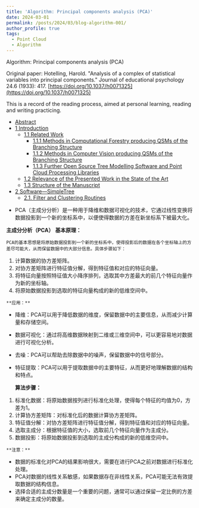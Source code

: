 ```yaml
---
title: 'Algorithm: Principal components analysis (PCA)'
date: 2024-03-01
permalink: /posts/2024/03/blog-algorithm-001/
author_profile: true
tags:
  - Point Cloud
  - Algorithm
---
```


Algorithm: Principal components analysis (PCA)

Original paper: Hotelling, Harold. "Analysis of a complex of statistical variables into principal components." Journal of educational psychology 24.6 (1933): 417. [https://doi.org/10.1037/h0071325](https://doi.org/10.1037/h0071325)

This is a record of the reading process, aimed at personal learning, reading and writing practicing.

- [Abstract](#abstract)
- [1 Introduction](#1-introduction)
  - [1.1 Related Work](#11-related-work)
    - [1.1.1 Methods in Computational Forestry producing QSMs of the Branching Structure](#111-methods-in-computational-forestry-producing-qsms-of-the-branching-structure)
    - [1.1.2 Methods in Computer Vision producing QSMs of the Branching Structure](#112-methods-in-computer-vision-producing-qsms-of-the-branching-structure)
    - [1.1.3 Further Open Source Tree Modelling Software and Point Cloud Processing Libraries](#113-further-open-source-tree-modelling-software-and-point-cloud-processing-libraries)
  - [1.2 Relevance of the Presented Work in the State of the Art](#12-relevance-of-the-presented-work-in-the-state-of-the-art)
  - [1.3 Structure of the Manuscript](#13-structure-of-the-manuscript)
- [2 Software—SimpleTree](#2-softwaresimpletree)
  - [2.1. Filter and Clustering Routines](#21-filter-and-clustering-routines)


* PCA（主成分分析）是一种用于降维和数据可视化的技术，它通过线性变换将数据投影到一个新的坐标系中，以便使得数据的方差在新坐标系下被最大化。


**主成分分析（PCA）**
    **基本原理：**

    PCA的基本思想是将原始数据投影到一个新的坐标系中，使得投影后的数据在各个坐标轴上的方差尽可能大，从而保留数据中的大部分信息。具体步骤如下：

  1. 计算数据的协方差矩阵。
  2. 对协方差矩阵进行特征值分解，得到特征值和对应的特征向量。
  3. 将特征向量按照特征值大小降序排列，选取其中方差最大的前几个特征向量作为新的坐标轴。
  4. 将原始数据投影到选取的特征向量构成的新的低维空间中。

    **应用：**

  - 降维：PCA可以用于降低数据的维度，保留数据中的主要信息，从而减少计算量和存储空间。
  - 数据可视化：通过将高维数据映射到二维或三维空间中，可以更容易地对数据进行可视化分析。
  - 去噪：PCA可以帮助去除数据中的噪声，保留数据中的信号部分。
  - 特征提取：PCA可以用于提取数据中的主要特征，从而更好地理解数据的结构和特点。

    **算法步骤：**

  1. 标准化数据：将原始数据按列进行标准化处理，使得每个特征的均值为0，方差为1。
  2. 计算协方差矩阵：对标准化后的数据计算协方差矩阵。
  3. 特征值分解：对协方差矩阵进行特征值分解，得到特征值和对应的特征向量。
  4. 选取主成分：根据特征值的大小，选取前几个特征向量作为主成分。
  5. 数据投影：将原始数据投影到选取的主成分构成的新的低维空间中。

    **注意：**

  - 数据的标准化对PCA的结果影响很大，需要在进行PCA之前对数据进行标准化处理。
  - PCA对数据的线性关系敏感，如果数据存在非线性关系，PCA可能无法有效提取数据的结构信息。
  - 选择合适的主成分数量是一个重要的问题，通常可以通过保留一定比例的方差来确定主成分的数量。






